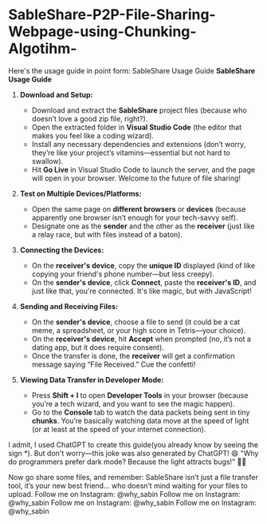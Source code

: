 # SableShare-P2P-File-Sharing-Webpage-using-Chunking-Algotihm-
Here's the usage guide in point form:
SableShare Usage Guide
 **SableShare Usage Guide**

1. **Download and Setup:**
   - Download and extract the **SableShare** project files (because who doesn’t love a good zip file, right?).
   - Open the extracted folder in **Visual Studio Code** (the editor that makes you feel like a coding wizard).
   - Install any necessary dependencies and extensions (don’t worry, they’re like your project’s vitamins—essential but not hard to swallow).
   - Hit **Go Live** in Visual Studio Code to launch the server, and the page will open in your browser. Welcome to the future of file sharing!

2. **Test on Multiple Devices/Platforms:**
   - Open the same page on **different browsers** or **devices** (because apparently one browser isn’t enough for your tech-savvy self).
   - Designate one as the **sender** and the other as the **receiver** (just like a relay race, but with files instead of a baton).

3. **Connecting the Devices:**
   - On the **receiver's device**, copy the **unique ID** displayed (kind of like copying your friend's phone number—but less creepy).
   - On the **sender's device**, click **Connect**, paste the **receiver's ID**, and just like that, you're connected. It's like magic, but with JavaScript!

4. **Sending and Receiving Files:**
   - On the **sender's device**, choose a file to send (it could be a cat meme, a spreadsheet, or your high score in Tetris—your choice).
   - On the **receiver's device**, hit **Accept** when prompted (no, it’s not a dating app, but it does require consent).
   - Once the transfer is done, the **receiver** will get a confirmation message saying “File Received.” Cue the confetti!

5. **Viewing Data Transfer in Developer Mode:**
   - Press **Shift + I** to open **Developer Tools** in your browser (because you’re a tech wizard, and you want to see the magic happen).
   - Go to the **Console** tab to watch the data packets being sent in tiny **chunks**. You’re basically watching data move at the speed of light (or at least at the speed of your internet connection).

     
I admit, I used ChatGPT to create this guide(you already know by seeing the sign *). But don't worry—this joke was also generated by ChatGPT! 😄
"Why do programmers prefer dark mode? Because the light attracts bugs!" 🐛💡

Now go share some files, and remember: SableShare isn’t just a file transfer tool, it’s your new best friend... who doesn’t mind waiting for your files to upload.
Follow me on Instagram: @why_sabin Follow me on Instagram: @why_sabin Follow me on Instagram: @why_sabin Follow me on Instagram: @why_sabin
